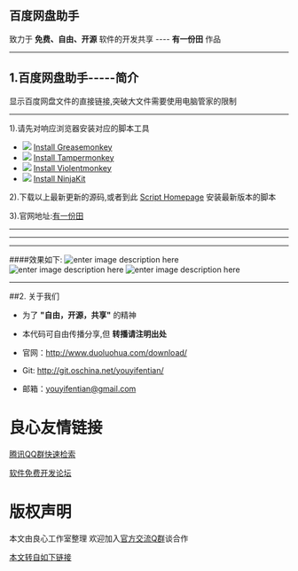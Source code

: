 百度网盘助手
------
致力于 **免费、自由、开源** 软件的开发共享 ---- **有一份田** 作品
****
## 1.百度网盘助手-----简介
显示百度网盘文件的直接链接,突破大文件需要使用电脑管家的限制
****

1).请先对响应浏览器安装对应的脚本工具

 - ![][1] [Install Greasemonkey][2]
 - ![][3] [Install Tampermonkey][4]
 - ![][5] [Install Violentmonkey][6]
 - ![][7] [Install NinjaKit][8]

2).下载以上最新更新的源码,或者到此 [Script Homepage][9] 安装最新版本的脚本

3).官网地址:[有一份田][10]

****
----



---
####效果如下:
![enter image description here][11]
![enter image description here][12]
![enter image description here][13]

----
##2. 关于我们
* 为了 **"自由，开源，共享"** 的精神
* 本代码可自由传播分享,但 **转播请注明出处**
* 官网：http://www.duoluohua.com/download/
* Git: http://git.oschina.net/youyifentian/
* 邮箱：youyifentian@gmail.com


  [1]: http://userscripts.org/images/browsers/firefox.png
  [2]: https://addons.mozilla.org/en-US/firefox/addon/greasemonkey/
  [3]: http://userscripts.org/images/browsers/chrome.png
  [4]: https://chrome.google.com/webstore/detail/tampermonkey/dhdgffkkebhmkfjojejmpbldmpobfkfo
  [5]: http://userscripts.org/images/browsers/opera.png
  [6]: https://addons.opera.com/en/extensions/details/violent-monkey/
  [7]: http://userscripts.org/images/browsers/safari.png
  [8]: http://ss-o.net/safari/extension/NinjaKit.safariextz
  [9]: http://userscripts.org/scripts/show/176807
  [10]: http://www.duoluohua.com/download/
  [11]: http://img.duoluohua.com/appimg/script_dupanlink_options_1.png
  [12]: http://img.duoluohua.com/appimg/script_dupanlink_options_2.png
  [13]: http://img.duoluohua.com/appimg/script_dupanlink_options_3.png





 # 良心友情链接

[腾讯QQ群快速检索](http://u.720life.cn/s/8cf73f7c)

[软件免费开发论坛](http://u.720life.cn/s/bbb01dc0)

# 版权声明 

本文由良心工作室整理 欢迎加入[官方交流Q群](https://u.720life.cn/s/f2316816)谈合作

[本文转自如下链接](http://u.720life.cn/g/2e71d0f0a5c601172267ba20d3a43c6ea91df128afaa0ee3a5bff3009f6c19deaf35ac16ec50965f16bdb7957a071f15ac2ea0e6a8e7d83a42b10bbdf5838620)